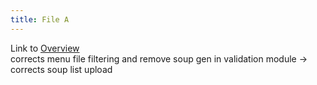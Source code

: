 ```yaml
---
title: File A
---
```

Link to [Overview](../overview)  
corrects menu file filtering and remove soup gen in validation module -> corrects soup list upload
